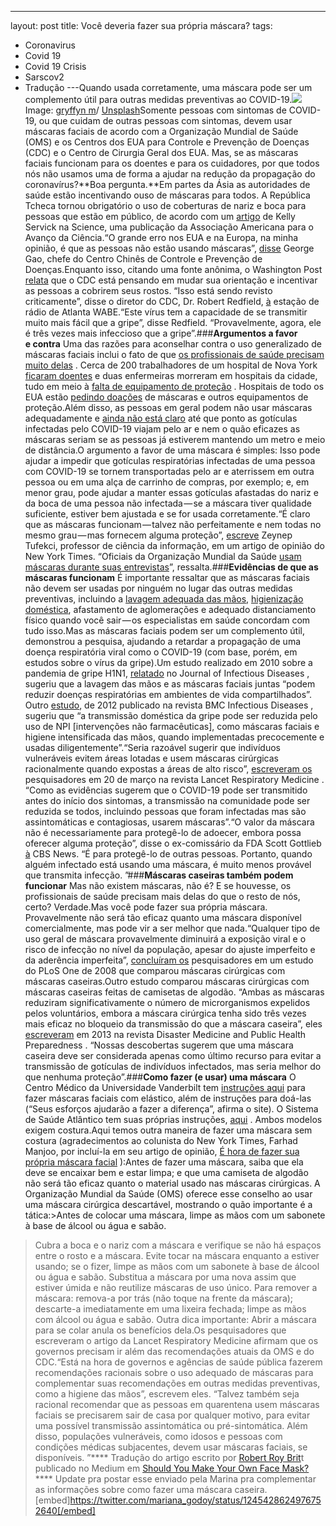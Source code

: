 ---
layout: post
title: Você deveria fazer sua própria máscara?
tags:
- Coronavirus
- Covid 19
- Covid 19 Crisis
- Sarscov2
- Tradução
---Quando usada corretamente, uma máscara pode ser um complemento útil para outras medidas preventivas ao COVID-19.![](https://cdn-images-1.medium.com/max/2560/1*_vlBm4So5eLRUKpQOrBXaA.jpeg)Image: 
[gryffyn m](https://unsplash.com/@botanicalnature?utm_source=unsplash&utm_medium=referral&utm_content=creditCopyText)/
[Unsplash](https://unsplash.com/?utm_source=unsplash&utm_medium=referral&utm_content=creditCopyText)Somente pessoas com sintomas de COVID-19, ou que cuidam de outras pessoas com sintomas, devem usar máscaras faciais de acordo com a Organização Mundial de Saúde (OMS) e os Centros dos EUA para Controle e Prevenção de Doenças (CDC) e o Centro de Cirurgia Geral dos EUA. Mas, se as máscaras faciais funcionam para os doentes e para os cuidadores, por que todos nós não usamos uma de forma a ajudar na redução da propagação do coronavírus?**Boa pergunta.**Em partes da Ásia as autoridades de saúde estão incentivando ouso de máscaras para todos. A República Tcheca tornou obrigatório o uso de coberturas de nariz e boca para pessoas que estão em público, de acordo com um 
[artigo](https://www.sciencemag.org/news/2020/03/would-everyone-wearing-face-masks-help-us-slow-pandemic) de Kelly Servick na 
Science, uma publicação da Associação Americana para o Avanço da Ciência.“O grande erro nos EUA e na Europa, na minha opinião, é que as pessoas não estão usando máscaras”, 
[disse](https://www.sciencemag.org/news/2020/03/not-wearing-masks-protect-against-coronavirus-big-mistake-top-chinese-scientist-says) George Gao, chefe do Centro Chinês de Controle e Prevenção de Doenças.Enquanto isso, citando uma fonte anônima, o Washington Post 
[relata](https://www.washingtonpost.com/health/cdc-considering-recommending-general-public-wear-face-coverings-in-public/2020/03/30/6a3e495c-7280-11ea-87da-77a8136c1a6d_story.html) que o CDC está pensando em mudar sua orientação e incentivar as pessoas a cobrirem seus rostos. “Isso está sendo revisto criticamente”, disse o diretor do CDC, Dr. Robert Redfield, 
[à](https://www.wabe.org/cdc-director-on-whats-needed-in-the-fight-against-coronavirus/) estação de rádio de Atlanta WABE.“Este vírus tem a capacidade de se transmitir muito mais fácil que a gripe”, disse Redfield. “Provavelmente, agora, ele é três vezes mais infeccioso que a gripe”.###**Argumentos a favor e contra**
Uma das razões para aconselhar contra o uso generalizado de máscaras faciais inclui o fato de que 
[os profissionais de saúde precisam muito delas](https://elemental.medium.com/were-simply-going-to-hope-for-the-best-and-plan-for-the-worst-df191b8de7f4) . Cerca de 200 trabalhadores de um hospital de Nova York 
[ficaram doentes](https://www.nytimes.com/2020/03/30/nyregion/ny-coronavirus-doctors-sick.html) e duas enfermeiras morreram em hospitais da cidade, tudo em meio à 
[falta de equipamento de proteção](https://www.nytimes.com/2020/03/26/nyregion/nurse-dies-coronavirus-mount-sinai.html) . Hospitais de todo os EUA estão 
[pedindo doações](https://getusppe.org/) de máscaras e outros equipamentos de proteção.Além disso, as pessoas em geral podem não usar máscaras adequadamente e 
[ainda não está claro](https://www.who.int/news-room/commentaries/detail/modes-of-transmission-of-virus-causing-covid-19-implications-for-ipc-precaution-recommendations) até que ponto as gotículas infectadas pelo COVID-19 viajam pelo ar e nem o quão eficazes as máscaras seriam se as pessoas já estiverem mantendo um metro e meio de distância.O argumento 
a favor de uma máscara é simples: Isso pode ajudar a impedir que gotículas respiratórias infectadas de uma pessoa com COVID-19 se tornem transportadas pelo ar e aterrissem em outra pessoa ou em uma alça de carrinho de compras, por exemplo; e, em menor grau, pode ajudar a manter essas gotículas afastadas do nariz e da boca de uma pessoa não infectada — se a máscara tiver qualidade suficiente, estiver bem ajustada e se for usada corretamente.“É claro que as máscaras funcionam — talvez não perfeitamente e nem todas no mesmo grau — mas fornecem alguma proteção”, 
[escreve](https://www.nytimes.com/2020/03/17/opinion/coronavirus-face-masks.html) Zeynep Tufekci, professor de ciência da informação, em um artigo de opinião do New York Times. “Oficiais da Organização Mundial da Saúde 
[usam máscaras durante suas entrevistas](https://twitter.com/whowpro/status/1231930911978995717)”, ressalta.###**Evidências de que as máscaras funcionam**
É importante ressaltar que as máscaras faciais 
não devem ser usadas por ninguém no lugar das outras medidas preventivas, incluindo a 
[lavagem adequada das mãos](https://elemental.medium.com/only-5-of-people-wash-their-hands-properly-a140aaa775e), 
[higienização doméstica](https://www.cdc.gov/coronavirus/2019-ncov/prevent-getting-sick/disinfecting-your-home.html), afastamento de aglomerações e adequado distanciamento físico quando você sair — os especialistas em saúde concordam com tudo isso.Mas as máscaras faciais podem ser um complemento útil, demonstrou a pesquisa, ajudando a retardar a propagação de uma doença respiratória viral como o COVID-19 (com base, porém, em estudos sobre o vírus da gripe).Um estudo realizado em 2010 sobre a pandemia de gripe H1N1, 
[relatado](https://www.ncbi.nlm.nih.gov/pubmed/20088690) no 
Journal of Infectious Diseases , sugeriu que a lavagem das mãos e as máscaras faciais juntas “podem reduzir doenças respiratórias em ambientes de vida compartilhados”. Outro 
[estudo](https://www.ncbi.nlm.nih.gov/pubmed/22280120), de 2012 publicado na revista 
BMC Infectious Diseases , sugeriu que “a transmissão doméstica da gripe pode ser reduzida pelo uso de NPI [intervenções não farmacêuticas], como máscaras faciais e higiene intensificada das mãos, quando implementadas precocemente e usadas diligentemente”.“Seria razoável sugerir que indivíduos vulneráveis evitem áreas lotadas e usem máscaras cirúrgicas racionalmente quando expostas a áreas de alto risco”, 
[escreveram os](https://www.thelancet.com/journals/lanres/article/PIIS2213-2600%2820%2930134-X/fulltext) pesquisadores em 20 de março na 
revista Lancet Respiratory Medicine . “Como as evidências sugerem que o COVID-19 pode ser transmitido antes do início dos sintomas, a transmissão na comunidade pode ser reduzida se todos, incluindo pessoas que foram infectadas mas são assintomáticas e contagiosas, usarem máscaras”.“O valor da máscara não é necessariamente para protegê-lo de adoecer, embora possa oferecer alguma proteção”, disse o ex-comissário da FDA Scott Gottlieb 
[à](https://www.cbsnews.com/news/transcript-scott-gottlieb-discusses-coronavirus-on-face-the-nation-march-29-2020/) CBS News. “É para protegê-lo de outras pessoas. Portanto, quando alguém infectado está usando uma máscara, é muito menos provável que transmita infecção. ”###**Máscaras caseiras também podem funcionar**
Mas não existem máscaras, não é? E se houvesse, os profissionais de saúde precisam mais delas do que o resto de nós, certo? Verdade.Mas você pode fazer sua própria máscara. Provavelmente não será tão eficaz quanto uma máscara disponível comercialmente, mas pode vir a ser melhor que nada.“Qualquer tipo de uso geral de máscara provavelmente diminuirá a exposição viral e o risco de infecção no nível da população, apesar do ajuste imperfeito e da aderência imperfeita”, 
[concluíram os](https://www.ncbi.nlm.nih.gov/pmc/articles/PMC2440799/) pesquisadores em um estudo do PLoS One de 2008 que comparou máscaras cirúrgicas com máscaras caseiras.Outro estudo comparou máscaras cirúrgicas com máscaras caseiras feitas de camisetas de algodão. “Ambas as máscaras reduziram significativamente o número de microrganismos expelidos pelos voluntários, embora a máscara cirúrgica tenha sido três vezes mais eficaz no bloqueio da transmissão do que a máscara caseira”, eles 
[escreveram](https://www.researchgate.net/publication/258525804_Testing_the_Efficacy_of_Homemade_Masks_Would_They_Protect_in_an_Influenza_Pandemic) em 2013 na revista 
Disaster Medicine and Public Health Preparedness . “Nossas descobertas sugerem que uma máscara caseira deve ser considerada apenas como último recurso para evitar a transmissão de gotículas de indivíduos infectados, mas seria melhor do que nenhuma proteção”.###**Como fazer (e usar) uma máscara**
O Centro Médico da Universidade Vanderbilt tem 
[instruções aqui](https://www.vumc.org/coronavirus/how-donate-hand-sewn-face-masks) para fazer máscaras faciais com elástico, além de instruções para doá-las (“Seus esforços ajudarão a fazer a diferença”, afirma o site). O Sistema de Saúde Atlântico tem suas próprias instruções, 
[aqui](https://www.atlantichealth.org/patients-visitors/donate-volunteer/donate-supplies-covid-19/make-facemask-help-covid-19.html) . Ambos modelos exigem costura.Aqui temos outra maneira de fazer uma máscara sem costura (agradecimentos ao colunista do New York Times, Farhad Manjoo, por incluí-la em seu artigo de opinião, 
[É hora de fazer sua própria máscara facial](https://www.nytimes.com/2020/03/31/opinion/coronavirus-n95-mask.html) ):Antes de fazer uma máscara, saiba que ela deve se encaixar bem e estar limpa; e que uma camiseta de algodão não será tão eficaz quanto o material usado nas máscaras cirúrgicas. A Organização Mundial da Saúde (OMS) oferece esse conselho ao usar uma máscara cirúrgica descartável, mostrando o quão importante é a tática:>Antes de colocar uma máscara, limpe as mãos com um sabonete à base de álcool ou água e sabão.
>Cubra a boca e o nariz com a máscara e verifique se não há espaços entre o rosto e a máscara.
>Evite tocar na máscara enquanto a estiver usando; se o fizer, limpe as mãos com um sabonete à base de álcool ou água e sabão.
>Substitua a máscara por uma nova assim que estiver úmida e não reutilize máscaras de uso único.
>Para remover a máscara: remova-a por trás (não toque na frente da máscara); descarte-a imediatamente em uma lixeira fechada; limpe as mãos com álcool ou água e sabão.
Outra dica importante: Abrir a máscara para se colar anula os benefícios dela.Os pesquisadores que escreveram o artigo da 
Lancet Respiratory Medicine afirmam que os governos precisam ir além das recomendações atuais da OMS e do CDC.“Está na hora de governos e agências de saúde pública fazerem recomendações racionais sobre o uso adequado de máscaras para complementar suas recomendações em outras medidas preventivas, como a higiene das mãos”, escrevem eles. “Talvez também seja racional recomendar que as pessoas em quarentena usem máscaras faciais se precisarem sair de casa por qualquer motivo, para evitar uma possível transmissão assintomática ou pré-sintomática. Além disso, populações vulneráveis, como idosos e pessoas com condições médicas subjacentes, devem usar máscaras faciais, se disponíveis. ”****
Tradução do artigo escrito por 
[Robert Roy Brit](https://medium.com/@robertroybritt)t publicado no Medium em 
[Should You Make Your Own Face Mask?](https://medium.com/@robertroybritt/should-you-make-your-own-facemask-d595b0dcfa11)****
Update pra postar esse enviado pela Marina pra complementar as informações sobre como fazer uma máscara caseira.[embed]https://twitter.com/mariana_godoy/status/1245428624976752640[/embed]
